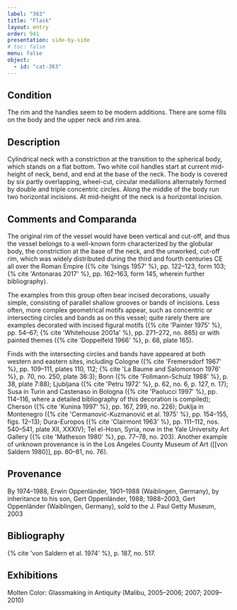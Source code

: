 ```yaml
---
label: "363"
title: "Flask"
layout: entry
order: 941
presentation: side-by-side
# toc: false
menu: false
object:
  - id: "cat-363"
---
```


## Condition

The rim and the handles seem to be modern additions. There are some fills on the body and the upper neck and rim area.

## Description

Cylindrical neck with a constriction at the transition to the spherical body, which stands on a flat bottom. Two white coil handles start at current mid-height of neck, bend, and end at the base of the neck. The body is covered by six partly overlapping, wheel-cut, circular medallions alternately formed by double and triple concentric circles. Along the middle of the body run two horizontal incisions. At mid-height of the neck is a horizontal incision.

## Comments and Comparanda

The original rim of the vessel would have been vertical and cut-off, and thus the vessel belongs to a well-known form characterized by the globular body, the constriction at the base of the neck, and the unworked, cut-off rim, which was widely distributed during the third and fourth centuries CE all over the Roman Empire ({% cite 'Isings 1957' %}, pp. 122–123, form 103; {% cite 'Antonaras 2017' %}, pp. 162–163, form 145, wherein further bibliography).

The examples from this group often bear incised decorations, usually simple, consisting of parallel shallow grooves or bands of incisions. Less often, more complex geometrical motifs appear, such as concentric or intersecting circles and bands as on this vessel; quite rarely there are examples decorated with incised figural motifs ({% cite 'Painter 1975' %}, pp. 54–67; {% cite 'Whitehouse 2001a' %}, pp. 271–272, no. 865) or with painted themes ({% cite 'Doppelfeld 1966' %}, p. 68, plate 165).

Finds with the intersecting circles and bands have appeared at both western and eastern sites, including Cologne ({% cite 'Fremersdorf 1967' %}, pp. 109–111, plates 110, 112; {% cite 'La Baume and Salomonson 1976' %}, p. 70, no. 250, plate 36:3); Bonn ({% cite 'Follmann-Schulz 1988' %}, p. 38, plate 7:88); Ljubljana ({% cite 'Petru 1972' %}, p. 62, no. 6, p. 127, n. 17); Susa in Turin and Castenaso in Bologna ({% cite 'Paolucci 1997' %}, pp. 114–116, where a detailed bibliography of this decoration is compiled); Cherson ({% cite 'Kunina 1997' %}, pp. 167, 299, no. 226); Duklja in Montenegro ({% cite 'Cermanović-Kuzmanović et al. 1975' %}, pp. 154–155, figs. 12–13); Dura-Europos ({% cite 'Clairmont 1963' %}, pp. 111–112, nos. 540–541, plate XII, XXXIV); Tel el-Hosn, Syria, now in the Yale University Art Gallery ({% cite 'Matheson 1980' %}, pp. 77–78, no. 203). Another example of unknown provenance is in the Los Angeles County Museum of Art ([[von Saldern 1980]], pp. 80–81, no. 76).

## Provenance

By 1974–1988, Erwin Oppenländer, 1901–1988 (Waiblingen, Germany), by inheritance to his son, Gert Oppenländer, 1988; 1988–2003, Gert Oppenländer (Waiblingen, Germany), sold to the J. Paul Getty Museum, 2003

## Bibliography

{% cite 'von Saldern et al. 1974' %}, p. 187, no. 517.

## Exhibitions

Molten Color: Glassmaking in Antiquity (Malibu, 2005–2006; 2007; 2009–2010)